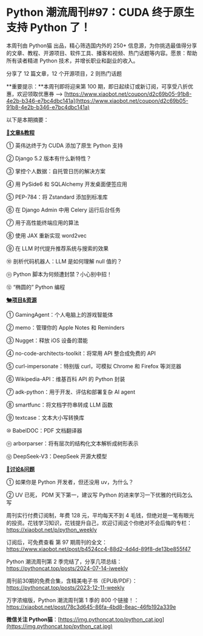 # Python 潮流周刊#97：CUDA 终于原生支持 Python 了！

本周刊由 Python猫 出品，精心筛选国内外的 250+ 信息源，为你挑选最值得分享的文章、教程、开源项目、软件工具、播客和视频、热门话题等内容。愿景：帮助所有读者精进 Python 技术，并增长职业和副业的收入。

分享了 12 篇文章，12 个开源项目，2 则热门话题

**重要提示：**本周刊即将迎来第 100 期，即日起续订或新订阅，可享受八折优惠，欢迎领取优惠券 --> [https://www.xiaobot.net/coupon/d2c69b05-91b8-4e2b-b346-e7bc4dbc141a](https://www.xiaobot.net/coupon/d2c69b05-91b8-4e2b-b346-e7bc4dbc141a)

以下是本期摘要： 

**[🦄文章&教程](https://xiaobot.net/p/python_weekly)**


① 英伟达终于为 CUDA 添加了原生 Python 支持

② Django 5.2 版本有什么新特性？

③ 掌控个人数据：自托管日历的解决方案

④ 用 PySide6 和 SQLAlchemy 开发桌面便签应用

⑤ PEP-784：将 Zstandard 添加到标准库

⑥ 在 Django Admin 中用 Celery 运行后台任务

⑦ 用于高性能终端应用的算法

⑧ 使用 JAX 重新实现 word2vec

⑨ 在 LLM 时代提升推荐系统与搜索的效果

⑩ 剖析代码机器人：LLM 是如何理解 null 值的？

⑪ Python 脚本为何频遭封禁？小心别中招！

⑫ “椭圆的” Python 编程

**[🐿️项目&资源](https://xiaobot.net/p/python_weekly)**


① GamingAgent：个人电脑上的游戏智能体

② memo：管理你的 Apple Notes 和 Reminders

③ Nugget：释放 iOS 设备的潜能

④ no-code-architects-toolkit：将常用 API 整合成免费的 API

⑤ curl-impersonate：特别版 curl，可模拟 Chrome 和 Firefox 等浏览器

⑥ Wikipedia-API：维基百科 API 的 Python 封装

⑦ adk-python：用于开发、评估和部署复杂 AI agent

⑧ smartfunc：将文档字符串转成 LLM 函数

⑨ textcase：文本大小写转换库

⑩ BabelDOC：PDF 文档翻译器

⑪ arborparser：将有层次的结构化文本解析成树形表示

⑫ DeepSeek-V3：DeepSeek 开源大模型

**[🥂讨论&问题](https://xiaobot.net/p/python_weekly)**


① 如果你是 Python 开发者，但还没用 uv，为什么？

② UV 已死， PDM 天下第一，建议写 Python 的进来学习一下优雅的代码怎么写



周刊实行付费订阅制，年费 128 元，平均每天不到 4 毛钱，但绝对是一笔有眼光的投资。花钱学习知识，花钱提升自己，欢迎订阅这个你绝对不会后悔的专栏：https://xiaobot.net/p/python_weekly

订阅后，可免费查看 第 97 期周刊的全文：https://www.xiaobot.net/post/b4524cc4-88d2-4d4d-89f8-de13be855f47

Python 潮流周刊第 2 季完结了，分享几项总结：https://pythoncat.top/posts/2024-07-14-iweekly

周刊前30期的免费合集，含精美电子书（EPUB/PDF）：https://pythoncat.top/posts/2023-12-11-weekly

万字浓缩版，Python 潮流周刊第 1 季的 800 个链接！：https://xiaobot.net/post/78c3d645-86fa-4bd8-8eac-46fb192a339e

**微信关注 Python猫**：[https://img.pythoncat.top/python_cat.jpg](https://img.pythoncat.top/python_cat.jpg)

